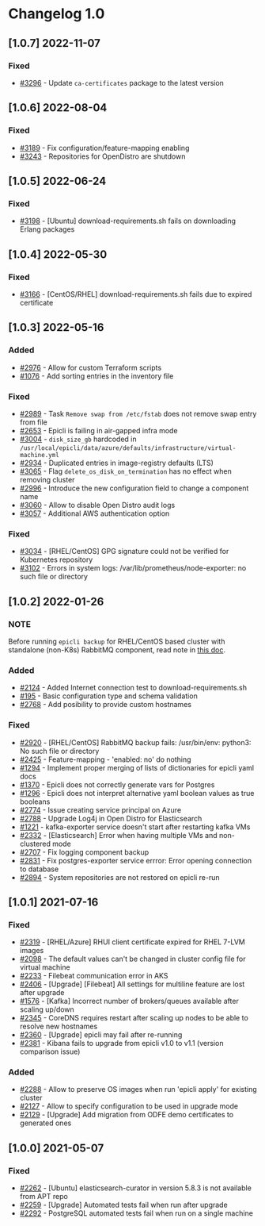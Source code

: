 # Changelog 1.0

## [1.0.7] 2022-11-07

### Fixed

- [#3296](https://github.com/epiphany-platform/epiphany/issues/3296) - Update `ca-certificates` package to the latest version

## [1.0.6] 2022-08-04

### Fixed

- [#3189](https://github.com/epiphany-platform/epiphany/issues/3189) - Fix configuration/feature-mapping enabling
- [#3243](https://github.com/epiphany-platform/epiphany/issues/3243) - Repositories for OpenDistro are shutdown

## [1.0.5] 2022-06-24

### Fixed

- [#3198](https://github.com/epiphany-platform/epiphany/issues/3198) - [Ubuntu] download-requirements.sh fails on downloading Erlang packages

## [1.0.4] 2022-05-30

### Fixed

- [#3166](https://github.com/epiphany-platform/epiphany/issues/3166) - [CentOS/RHEL] download-requirements.sh fails due to expired certificate

## [1.0.3] 2022-05-16

### Added

- [#2976](https://github.com/epiphany-platform/epiphany/issues/2976) - Allow for custom Terraform scripts
- [#1076](https://github.com/epiphany-platform/epiphany/issues/1076) - Add sorting entries in the inventory file

### Fixed

- [#2989](https://github.com/epiphany-platform/epiphany/issues/2989) - Task `Remove swap from /etc/fstab` does not remove swap entry from file
- [#2653](https://github.com/epiphany-platform/epiphany/issues/2653) - Epicli is failing in air-gapped infra mode
- [#3004](https://github.com/epiphany-platform/epiphany/issues/3004) - `disk_size_gb` hardcoded in `/usr/local/epicli/data/azure/defaults/infrastructure/virtual-machine.yml`
- [#2934](https://github.com/epiphany-platform/epiphany/issues/2934) - Duplicated entries in image-registry defaults (LTS)
- [#3065](https://github.com/epiphany-platform/epiphany/issues/3065) - Flag `delete_os_disk_on_termination` has no effect when removing cluster
- [#2996](https://github.com/epiphany-platform/epiphany/issues/2996) - Introduce the new configuration field to change a component name
- [#3060](https://github.com/epiphany-platform/epiphany/issues/3060) - Allow to disable Open Distro audit logs
- [#3057](https://github.com/epiphany-platform/epiphany/issues/3057) - Additional AWS authentication option

### Fixed

- [#3034](https://github.com/epiphany-platform/epiphany/issues/3034) - [RHEL/CentOS] GPG signature could not be verified for Kubernetes repository
- [#3102](https://github.com/epiphany-platform/epiphany/issues/3102) - Errors in system logs: /var/lib/prometheus/node-exporter: no such file or directory

## [1.0.2] 2022-01-26

### NOTE ###

Before running `epicli backup` for RHEL/CentOS based cluster with standalone (non-K8s) RabbitMQ component,
read note in [this doc](docs/home/howto/BACKUP.md#1-how-to-perform-backup).

### Added

- [#2124](https://github.com/epiphany-platform/epiphany/issues/2124) - Added Internet connection test to download-requirements.sh
- [#195](https://github.com/epiphany-platform/epiphany/issues/195) - Basic configuration type and schema validation
- [#2768](https://github.com/epiphany-platform/epiphany/issues/2768) - Add posibility to provide custom hostnames

### Fixed

- [#2920](https://github.com/epiphany-platform/epiphany/issues/2920) - [RHEL/CentOS] RabbitMQ backup fails: /usr/bin/env: python3: No such file or directory
- [#2425](https://github.com/epiphany-platform/epiphany/issues/2425) - Feature-mapping - 'enabled: no' do nothing
- [#1294](https://github.com/epiphany-platform/epiphany/issues/1294) - Implement proper merging of lists of dictionaries for epicli yaml docs
- [#1370](https://github.com/epiphany-platform/epiphany/issues/1370) - Epicli does not correctly generate vars for Postgres
- [#1296](https://github.com/epiphany-platform/epiphany/issues/1296) - Epicli does not interpret alternative yaml boolean values as true booleans
- [#2774](https://github.com/epiphany-platform/epiphany/issues/2774) - Issue creating service principal on Azure
- [#2788](https://github.com/epiphany-platform/epiphany/issues/2788) - Upgrade Log4j in Open Distro for Elasticsearch
- [#1221](https://github.com/epiphany-platform/epiphany/issues/1221) - kafka-exporter service doesn't start after restarting kafka VMs
- [#2332](https://github.com/epiphany-platform/epiphany/issues/2332) - [Elasticsearch] Error when having multiple VMs and non-clustered mode
- [#2707](https://github.com/epiphany-platform/epiphany/issues/2707) - Fix logging component backup
- [#2831](https://github.com/epiphany-platform/epiphany/issues/2831) - Fix postgres-exporter service errror: Error opening connection to database
- [#2894](https://github.com/epiphany-platform/epiphany/issues/2894) - System repositories are not restored on epicli re-run

## [1.0.1] 2021-07-16

### Fixed

- [#2319](https://github.com/epiphany-platform/epiphany/issues/2319) - [RHEL/Azure] RHUI client certificate expired for RHEL 7-LVM images
- [#2098](https://github.com/epiphany-platform/epiphany/issues/2098) - The default values can't be changed in cluster config file for virtual machine
- [#2233](https://github.com/epiphany-platform/epiphany/issues/2233) - Filebeat communication error in AKS
- [#2406](https://github.com/epiphany-platform/epiphany/issues/2406) - [Upgrade] [Filebeat] All settings for multiline feature are lost after upgrade
- [#1576](https://github.com/epiphany-platform/epiphany/issues/1576) - [Kafka] Incorrect number of brokers/queues available after scaling up/down
- [#2345](https://github.com/epiphany-platform/epiphany/issues/2345) - CoreDNS requires restart after scaling up nodes to be able to resolve new hostnames
- [#2360](https://github.com/epiphany-platform/epiphany/issues/2360) - [Upgrade] epicli may fail after re-running
- [#2381](https://github.com/epiphany-platform/epiphany/issues/2381) - Kibana fails to upgrade from epicli v1.0 to v1.1 (version comparison issue)

### Added

- [#2288](https://github.com/epiphany-platform/epiphany/issues/2288) - Allow to preserve OS images when run 'epicli apply' for existing cluster
- [#2127](https://github.com/epiphany-platform/epiphany/issues/2127) - Allow to specify configuration to be used in upgrade mode
- [#2129](https://github.com/epiphany-platform/epiphany/issues/2129) - [Upgrade] Add migration from ODFE demo certificates to generated ones

## [1.0.0] 2021-05-07

### Fixed

- [#2262](https://github.com/epiphany-platform/epiphany/issues/2262) - [Ubuntu] elasticsearch-curator in version 5.8.3 is not available from APT repo
- [#2259](https://github.com/epiphany-platform/epiphany/issues/2259) - [Upgrade] Automated tests fail when run after upgrade
- [#2292](https://github.com/epiphany-platform/epiphany/issues/2292) - PostgreSQL automated tests fail when run on a single machine

